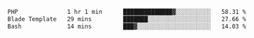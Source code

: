 <!--START_SECTION:waka-->

```txt
PHP              1 hr 1 min      ██████████████▓░░░░░░░░░░   58.31 %
Blade Template   29 mins         ███████░░░░░░░░░░░░░░░░░░   27.66 %
Bash             14 mins         ███▓░░░░░░░░░░░░░░░░░░░░░   14.03 %
```

<!--END_SECTION:waka-->
